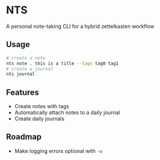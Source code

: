 # NTS
A personal note-taking CLI for a hybrid zettelkasten workflow

## Usage
```bash
# create a note
nts note . this is a title --tags tag0 tag1
# create a journal
nts journal
```

## Features
- Create notes with tags
- Automatically attach notes to a daily journal
- Create daily journals

## Roadmap
- Make logging errors optional with `-v`

